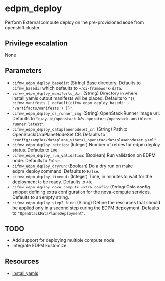 # edpm_deploy
Perform External compute deploy on the pre-provisioned node from openshift cluster.

## Privilege escalation
None

## Parameters
* `cifmw_edpm_deploy_basedir`: (String) Base directory. Defaults to `cifmw_basedir` which defaults to `~/ci-framework-data`.
* `cifmw_edpm_deploy_manifests_dir`: (String) Directory in where install_yamls output manifests will be placed. Defaults to `"{{ cifmw_manifests | default(cifmw_edpm_deploy_basedir ~ '/artifacts/manifests') }}"`.
* `cifmw_edpm_deploy_os_runner_img`: (String) OpenStack Runner image url. Defaults to `"quay.io/openstack-k8s-operators/openstack-ansibleee-runner:latest"`.
* `cifmw_edpm_deploy_dataplanenodeset_cr`: (String) Path to OpenStackDataPlaneNodeSet CR. Defaults to `"config/samples/dataplane_v1beta1_openstackdataplanenodeset.yaml"`.
* `cifmw_edpm_deploy_retries`: (Integer) Number of retries for edpm deploy status. Defaults to `100`.
* `cifmw_edpm_deploy_run_validation`: (Boolean) Run validation on EDPM node. Defaults to `False`.
* `cifmw_edpm_deploy_dryrun`: (Boolean) Do a dry run on make edpm_deploy command. Defaults to `False`.
* `cifmw_edpm_deploy_timeout`: (Integer) Time, in minutes to wait for the deployment to be ready. Defaults to `40`.
* `cifmw_edpm_deploy_nova_compute_extra_config`: (String) Oslo config snippet defining extra configuration for the nova-compute services. Defaults to an empty string.
* `cifmw_edpm_deploy_step2_kind`: (String) Define the resources that should be applied only in a second step during the EDPM deployment. Defaults to `"OpenStackDataPlaneDeployment"`.

## TODO
- Add support for deploying multiple compute node
- Integrate EDPM kustomize

## Resources
* [install_yamls](https://github.com/openstack-k8s-operators/install_yamls)
